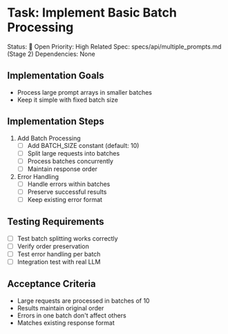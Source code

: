 # Task: Implement Basic Batch Processing

Status: 📝 Open
Priority: High
Related Spec: specs/api/multiple_prompts.md (Stage 2)
Dependencies: None

## Implementation Goals
- Process large prompt arrays in smaller batches
- Keep it simple with fixed batch size

## Implementation Steps
1. Add Batch Processing
   - [ ] Add BATCH_SIZE constant (default: 10)
   - [ ] Split large requests into batches
   - [ ] Process batches concurrently
   - [ ] Maintain response order

2. Error Handling
   - [ ] Handle errors within batches
   - [ ] Preserve successful results
   - [ ] Keep existing error format

## Testing Requirements
- [ ] Test batch splitting works correctly
- [ ] Verify order preservation
- [ ] Test error handling per batch
- [ ] Integration test with real LLM

## Acceptance Criteria
- Large requests are processed in batches of 10
- Results maintain original order
- Errors in one batch don't affect others
- Matches existing response format 